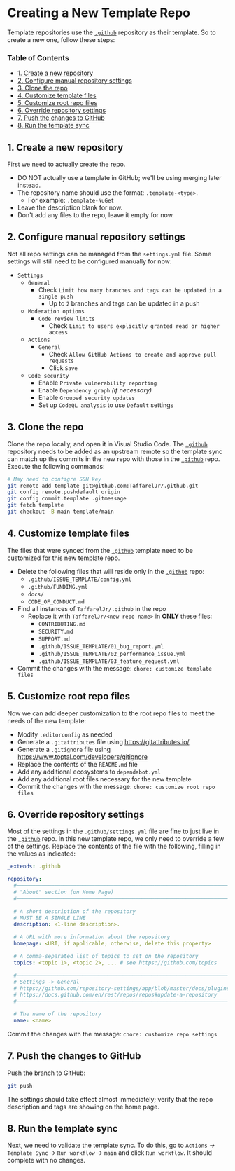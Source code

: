 # Creating a New Template Repo <!-- omit in toc -->

Template repositories use the [`.github`][github] repository
as their template. So to create a new one, follow these steps:

### Table of Contents <!-- omit in toc -->

- [1. Create a new repository](#1-create-a-new-repository)
- [2. Configure manual repository settings](#2-configure-manual-repository-settings)
- [3. Clone the repo](#3-clone-the-repo)
- [4. Customize template files](#4-customize-template-files)
- [5. Customize root repo files](#5-customize-root-repo-files)
- [6. Override repository settings](#6-override-repository-settings)
- [7. Push the changes to GitHub](#7-push-the-changes-to-github)
- [8. Run the template sync](#8-run-the-template-sync)

## 1. Create a new repository

First we need to actually create the repo.

- DO NOT actually use a template in GitHub; we'll be using merging later instead.
- The repository name should use the format: `.template-<type>`.
  - For example: `.template-NuGet`
- Leave the description blank for now.
- Don't add any files to the repo, leave it empty for now.

## 2. Configure manual repository settings

Not all repo settings can be managed from the `settings.yml` file.
Some settings will still need to be configured manually for now:

- `Settings`
  - `General`
    - Check `Limit how many branches and tags can be updated in a single push`
      - Up to `2` branches and tags can be updated in a push
  - `Moderation options`
    - `Code review limits`
      - Check `Limit to users explicitly granted read or higher access`
  - `Actions`
    - `General`
      - Check `Allow GitHub Actions to create and approve pull requests`
      - Click `Save`
  - `Code security`
    - Enable `Private vulnerability reporting`
    - Enable `Dependency graph` _(if necessary)_
    - Enable `Grouped security updates`
    - Set up `CodeQL analysis` to use `Default` settings

## 3. Clone the repo

Clone the repo locally, and open it in Visual Studio Code.
The [`.github`][github] repository needs to be added as an upstream remote
so the template sync can match up the commits in the new repo
with those in the [`.github`][github] repo. Execute the following commands:

```bash
# May need to configre SSH key
git remote add template git@github.com:TaffarelJr/.github.git
git config remote.pushdefault origin
git config commit.template .gitmessage
git fetch template
git checkout -B main template/main
```

## 4. Customize template files

The files that were synced from the [`.github`][github] template
need to be customized for this new template repo.

- Delete the following files that will
  reside only in the [`.github`][github] repo:
  - `.github/ISSUE_TEMPLATE/config.yml`
  - `.github/FUNDING.yml`
  - `docs/`
  - `CODE_OF_CONDUCT.md`
- Find all instances of `TaffarelJr/.github` in the repo
  - Replace it with `TaffarelJr/<new repo name>` in **ONLY** these files:
    - `CONTRIBUTING.md`
    - `SECURITY.md`
    - `SUPPORT.md`
    - `.github/ISSUE_TEMPLATE/01_bug_report.yml`
    - `.github/ISSUE_TEMPLATE/02_performance_issue.yml`
    - `.github/ISSUE_TEMPLATE/03_feature_request.yml`
- Commit the changes with the message: `chore: customize template files`

## 5. Customize root repo files

Now we can add deeper customization to the root repo files
to meet the needs of the new template:

- Modify `.editorconfig` as needed
- Generate a `.gitattributes` file using https://gitattributes.io/
- Generate a `.gitignore` file using https://www.toptal.com/developers/gitignore
- Replace the contents of the `README.md` file
- Add any additional ecosystems to `dependabot.yml`
- Add any additional root files necessary for the new template
- Commit the changes with the message: `chore: customize root repo files`

## 6. Override repository settings

Most of the settings in the `.github/settings.yml` file
are fine to just live in the [`.github`][github] repo.
In this new template repo, we only need to override a few of the settings.
Replace the contents of the file with the following,
filling in the values as indicated:

```yaml
_extends: .github

repository:
  #─────────────────────────────────────────────────────────────────────────────
  # "About" section (on Home Page)
  #─────────────────────────────────────────────────────────────────────────────

  # A short description of the repository
  # MUST BE A SINGLE LINE
  description: <1-line description>.

  # A URL with more information about the repository
  homepage: <URI, if applicable; otherwise, delete this property>

  # A comma-separated list of topics to set on the repository
  topics: <topic 1>, <topic 2>, ... # see https://github.com/topics

  #─────────────────────────────────────────────────────────────────────────────
  # Settings -> General
  # https://github.com/repository-settings/app/blob/master/docs/plugins/repository.md
  # https://docs.github.com/en/rest/repos/repos#update-a-repository
  #─────────────────────────────────────────────────────────────────────────────

  # The name of the repository
  name: <name>
```

Commit the changes with the message: `chore: customize repo settings`

## 7. Push the changes to GitHub

Push the branch to GitHub:

```bash
git push
```

The settings should take effect almost immediately;
verify that the repo description and tags are showing on the home page.

## 8. Run the template sync

Next, we need to validate the template sync.
To do this, go to `Actions` -> `Template Sync` -> `Run workflow` -> `main`
and click `Run workflow`. It should complete with no changes.

<!-- GitHub Footnotes -->

[github]: https://github.com/TaffarelJr/.github
